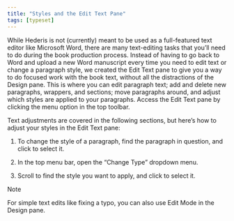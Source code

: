 ```yaml
---
title: "Styles and the Edit Text Pane"
tags: [typeset]
---
```

 
<html><body><section data-type="chapter" class="hsecchapter" data-hederis-type="hsecchapter" id="edit-text-mode" data-pi-attrs="id: edit-text-mode; data-tags: typeset;" role="doc-chapter" data-tags="typeset" data-author-name=" " data-book-title=" " title="Styles and the Edit Text Pane"><p class="hblkp" data-hederis-type="hblkp" id="pPejSVh9q">While Hederis is not (currently) meant to be used as a full-featured text editor like Microsoft Word, there are many text-editing tasks that you&#8217;ll need to do during the book production process. Instead of having to go back to Word and upload a new Word manuscript every time you need to edit text or change a paragraph style, we created the Edit Text pane to give you a way to do focused work with the book text, without all the distractions of the Design pane. This is where you can edit paragraph text; add and delete new paragraphs, wrappers, and sections; move paragraphs around, and adjust which styles are applied to your paragraphs. Access the Edit Text pane by clicking the menu option in the top toolbar.</p><p class="hblkp" data-hederis-type="hblkp" id="ptU9KrTEs">Text adjustments are covered in the following sections, but here&#8217;s how to adjust your styles in the Edit Text pane:</p><ol class="hwprnumlist" data-hederis-type="hwprnumlist" id="pQYIXv2fD"><li class="hblkoli" data-hederis-type="hblkoli" id="li21nw1g1S"><p class="hblkoli" data-hederis-type="hblklip" id="pPO18kKEn">To change the style of a paragraph, find the paragraph in question, and click to select it.</p></li><li class="hblkoli" data-hederis-type="hblkoli" id="lin1KGkUqU"><p class="hblkoli" data-hederis-type="hblklip" id="pQPagl7rJ">In the top menu bar, open the &#8220;Change Type&#8221; dropdown menu.</p></li><li class="hblkoli" data-hederis-type="hblkoli" id="liSgn4eHWt"><p class="hblkoli" data-hederis-type="hblklip" id="pWkB28Yd0">Scroll to find the style you want to apply, and click to select it.</p></li></ol><aside class="hwprbox box" data-hederis-type="hwprbox" id="pAECMwJKQ" data-type="sidebar"><p class="hblktype" data-hederis-type="hblktype" id="pVm4T3gvi">Note</p><p class="hblkp" data-hederis-type="hblkp" id="ppCUMFwU4">For simple text edits like fixing a typo, you can also use Edit Mode in the Design pane.</p></aside></section></body></html>

